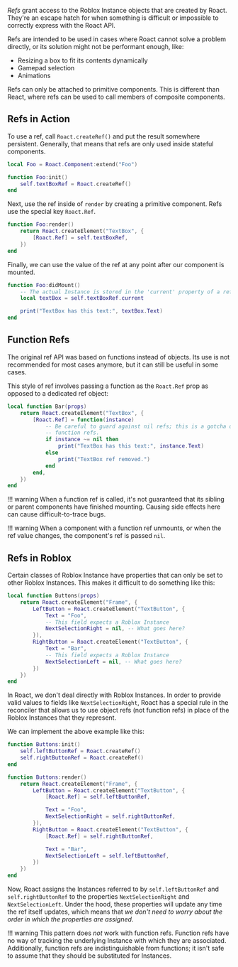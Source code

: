*Refs* grant access to the Roblox Instance objects that are created by Roact. They're an escape hatch for when something is difficult or impossible to correctly express with the Roact API.

Refs are intended to be used in cases where Roact cannot solve a problem directly, or its solution might not be performant enough, like:

* Resizing a box to fit its contents dynamically
* Gamepad selection
* Animations

Refs can only be attached to primitive components. This is different than React, where refs can be used to call members of composite components.

## Refs in Action
To use a ref, call `Roact.createRef()` and put the result somewhere persistent. Generally, that means that refs are only used inside stateful components.

```lua
local Foo = Roact.Component:extend("Foo")

function Foo:init()
	self.textBoxRef = Roact.createRef()
end
```

Next, use the ref inside of `render` by creating a primitive component. Refs use the special key `Roact.Ref`.

```lua
function Foo:render()
	return Roact.createElement("TextBox", {
		[Roact.Ref] = self.textBoxRef,
	})
end
```

Finally, we can use the value of the ref at any point after our component is mounted.

```lua
function Foo:didMount()
	-- The actual Instance is stored in the 'current' property of a ref object.
	local textBox = self.textBoxRef.current

	print("TextBox has this text:", textBox.Text)
end
```

## Function Refs
The original ref API was based on functions instead of objects. Its use is not recommended for most cases anymore, but it can still be useful in some cases.

This style of ref involves passing a function as the `Roact.Ref` prop as opposed to a dedicated ref object:

```lua
local function Bar(props)
	return Roact.createElement("TextBox", {
		[Roact.Ref] = function(instance)
			-- Be careful to guard against nil refs; this is a gotcha of
			-- function refs.
			if instance ~= nil then
				print("TextBox has this text:", instance.Text)
			else
				print("TextBox ref removed.")
			end
		end,
	})
end
```

!!! warning
	When a function ref is called, it's not guaranteed that its sibling or parent components have finished mounting. Causing side effects here can cause difficult-to-trace bugs.

!!! warning
	When a component with a function ref unmounts, or when the ref value changes, the component's ref is passed `nil`.

## Refs in Roblox
Certain classes of Roblox Instance have properties that can only be set to other Roblox Instances. This makes it difficult to do something like this:
```lua
local function Buttons(props)
	return Roact.createElement("Frame", {
		LeftButton = Roact.createElement("TextButton", {
			Text = "Foo",
			-- This field expects a Roblox Instance
			NextSelectionRight = nil, -- What goes here?
		}),
		RightButton = Roact.createElement("TextButton", {
			Text = "Bar",			
			-- This field expects a Roblox Instance
			NextSelectionLeft = nil, -- What goes here?
		})
	})
end
```

In Roact, we don't deal directly with Roblox Instances. In order to provide valid values to fields like `NextSelectionRight`, Roact has a special rule in the reconciler that allows us to use object refs (not function refs) in place of the Roblox Instances that they represent.

We can implement the above example like this:
```lua
function Buttons:init()
	self.leftButtonRef = Roact.createRef()
	self.rightButtonRef = Roact.createRef()
end

function Buttons:render()
	return Roact.createElement("Frame", {
		LeftButton = Roact.createElement("TextButton", {
			[Roact.Ref] = self.leftButtonRef,

			Text = "Foo",
			NextSelectionRight = self.rightButtonRef,
		}),
		RightButton = Roact.createElement("TextButton", {
			[Roact.Ref] = self.rightButtonRef,

			Text = "Bar",			
			NextSelectionLeft = self.leftButtonRef,
		})
	})
end
```
Now, Roact assigns the Instances referred to by `self.leftButtonRef` and `self.rightButtonRef` to the properties `NextSelectionRight` and `NextSelectionLeft`. Under the hood, these properties will update any time the ref itself updates, which means that *we don't need to worry about the order in which the properties are assigned*.

!!! warning
	This pattern does *not* work with function refs. Function refs have no way of tracking the underlying Instance with which they are associated. Additionally, function refs are indistinguishable from functions; it isn't safe to assume that they should be substituted for Instances.